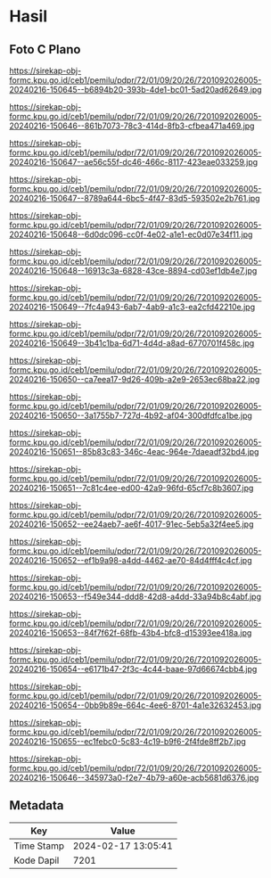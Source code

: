 # Hasil

## Foto C Plano

https://sirekap-obj-formc.kpu.go.id/ceb1/pemilu/pdpr/72/01/09/20/26/7201092026005-20240216-150645--b6894b20-393b-4de1-bc01-5ad20ad62649.jpg

https://sirekap-obj-formc.kpu.go.id/ceb1/pemilu/pdpr/72/01/09/20/26/7201092026005-20240216-150646--861b7073-78c3-414d-8fb3-cfbea471a469.jpg

https://sirekap-obj-formc.kpu.go.id/ceb1/pemilu/pdpr/72/01/09/20/26/7201092026005-20240216-150647--ae56c55f-dc46-466c-8117-423eae033259.jpg

https://sirekap-obj-formc.kpu.go.id/ceb1/pemilu/pdpr/72/01/09/20/26/7201092026005-20240216-150647--8789a644-6bc5-4f47-83d5-593502e2b761.jpg

https://sirekap-obj-formc.kpu.go.id/ceb1/pemilu/pdpr/72/01/09/20/26/7201092026005-20240216-150648--6d0dc096-cc0f-4e02-a1e1-ec0d07e34f11.jpg

https://sirekap-obj-formc.kpu.go.id/ceb1/pemilu/pdpr/72/01/09/20/26/7201092026005-20240216-150648--16913c3a-6828-43ce-8894-cd03ef1db4e7.jpg

https://sirekap-obj-formc.kpu.go.id/ceb1/pemilu/pdpr/72/01/09/20/26/7201092026005-20240216-150649--7fc4a943-6ab7-4ab9-a1c3-ea2cfd42210e.jpg

https://sirekap-obj-formc.kpu.go.id/ceb1/pemilu/pdpr/72/01/09/20/26/7201092026005-20240216-150649--3b41c1ba-6d71-4d4d-a8ad-6770701f458c.jpg

https://sirekap-obj-formc.kpu.go.id/ceb1/pemilu/pdpr/72/01/09/20/26/7201092026005-20240216-150650--ca7eea17-9d26-409b-a2e9-2653ec68ba22.jpg

https://sirekap-obj-formc.kpu.go.id/ceb1/pemilu/pdpr/72/01/09/20/26/7201092026005-20240216-150650--3a1755b7-727d-4b92-af04-300dfdfca1be.jpg

https://sirekap-obj-formc.kpu.go.id/ceb1/pemilu/pdpr/72/01/09/20/26/7201092026005-20240216-150651--85b83c83-346c-4eac-964e-7daeadf32bd4.jpg

https://sirekap-obj-formc.kpu.go.id/ceb1/pemilu/pdpr/72/01/09/20/26/7201092026005-20240216-150651--7c81c4ee-ed00-42a9-96fd-65cf7c8b3607.jpg

https://sirekap-obj-formc.kpu.go.id/ceb1/pemilu/pdpr/72/01/09/20/26/7201092026005-20240216-150652--ee24aeb7-ae6f-4017-91ec-5eb5a32f4ee5.jpg

https://sirekap-obj-formc.kpu.go.id/ceb1/pemilu/pdpr/72/01/09/20/26/7201092026005-20240216-150652--ef1b9a98-a4dd-4462-ae70-84d4fff4c4cf.jpg

https://sirekap-obj-formc.kpu.go.id/ceb1/pemilu/pdpr/72/01/09/20/26/7201092026005-20240216-150653--f549e344-ddd8-42d8-a4dd-33a94b8c4abf.jpg

https://sirekap-obj-formc.kpu.go.id/ceb1/pemilu/pdpr/72/01/09/20/26/7201092026005-20240216-150653--84f7f62f-68fb-43b4-bfc8-d15393ee418a.jpg

https://sirekap-obj-formc.kpu.go.id/ceb1/pemilu/pdpr/72/01/09/20/26/7201092026005-20240216-150654--e6171b47-2f3c-4c44-baae-97d66674cbb4.jpg

https://sirekap-obj-formc.kpu.go.id/ceb1/pemilu/pdpr/72/01/09/20/26/7201092026005-20240216-150654--0bb9b89e-664c-4ee6-8701-4a1e32632453.jpg

https://sirekap-obj-formc.kpu.go.id/ceb1/pemilu/pdpr/72/01/09/20/26/7201092026005-20240216-150655--ec1febc0-5c83-4c19-b9f6-2f4fde8ff2b7.jpg

https://sirekap-obj-formc.kpu.go.id/ceb1/pemilu/pdpr/72/01/09/20/26/7201092026005-20240216-150646--345973a0-f2e7-4b79-a60e-acb5681d6376.jpg


## Metadata

| Key        | Value               |
| ---------- | ------------------- |
| Time Stamp | 2024-02-17 13:05:41 |
| Kode Dapil | 7201                |



